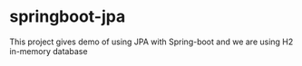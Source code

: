 # springboot-jpa
This project gives demo of using JPA with Spring-boot and we are using H2 in-memory database
